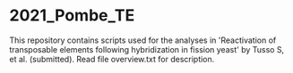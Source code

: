 # 2021_Pombe_TE
This repository contains scripts used for the analyses in 'Reactivation of transposable elements following hybridization in fission yeast' by Tusso S, et al. (submitted).  Read file overview.txt for description.
